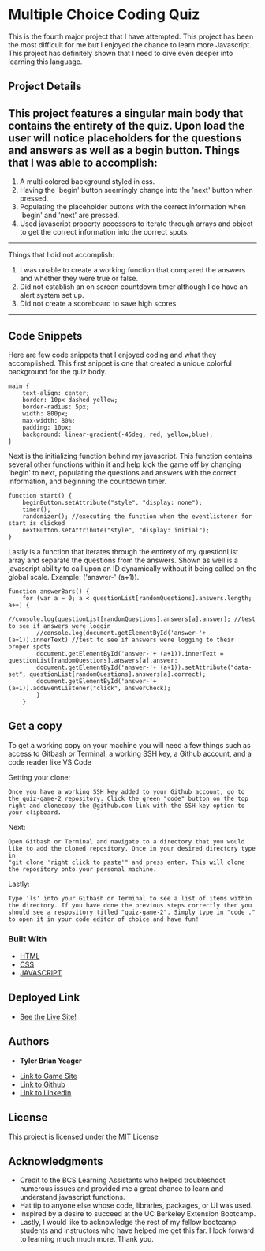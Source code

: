 # Multiple Choice Coding Quiz
This is the fourth major project that I have attempted. This project has been the most difficult for me but I enjoyed the chance to learn more Javascript. This project has definitely shown that I need to dive even deeper into learning this language. 

## Project Details
This project features a singular main body that contains the entirety of the quiz. Upon load the user will notice placeholders for the questions and answers as well as a begin button. Things that I was able to accomplish:
---
1. A multi colored background styled in css.
2. Having the 'begin' button seemingly change into the 'next' button when pressed.
3. Populating the placeholder buttons with the correct information when 'begin' and 'next' are pressed.
4. Used javascript property accessors to iterate through arrays and object to get the correct information into the correct spots. 
---
Things that I did not accomplish:
1. I was unable to create a working function that compared the answers and whether they were true or false. 
2. Did not establish an on screen countdown timer although I do have an alert system set up.
3. Did not create a scoreboard to save high scores. 
---

## Code Snippets
Here are few code snippets that I enjoyed coding and what they accomplished. This first snippet is one that created a unique colorful background for the quiz body. 
```
main {
    text-align: center;
    border: 10px dashed yellow;
    border-radius: 5px;
    width: 800px;
    max-width: 80%;
    padding: 10px;
    background: linear-gradient(-45deg, red, yellow,blue);
}
```

Next is the initializing function behind my javascript. This function contains several other functions within it and help kick the game off by changing 'begin' to next, populating the questions and answers with the correct information, and beginning the countdown timer. 
```
function start() {
    beginButton.setAttribute("style", "display: none");
    timer();
    randomizer(); //executing the function when the eventlistener for start is clicked
    nextButton.setAttribute("style", "display: initial"); 
}
```

Lastly is a function that iterates through the entirety of my questionList array and separate the questions from the answers. Shown as well is a javascript ability to call upon an ID dynamically without it being called on the global scale. Example: ('answer-' (a+1)).
```
function answerBars() {
    for (var a = 0; a < questionList[randomQuestions].answers.length; a++) {
        //console.log(questionList[randomQuestions].answers[a].answer); //test to see if answers were loggin
        //console.log(document.getElementById('answer-'+ (a+1)).innerText) //test to see if answers were logging to their proper spots
        document.getElementById('answer-'+ (a+1)).innerText = questionList[randomQuestions].answers[a].answer;
        document.getElementById('answer-'+ (a+1)).setAttribute("data-set", questionList[randomQuestions].answers[a].correct);
        document.getElementById('answer-'+ (a+1)).addEventListener("click", answerCheck);
        }
    } 
```

## Get a copy

To get a working copy on your machine you will need a few things such as access to Gitbash or Terminal, a working SSH key, a Github account, and a code reader like VS Code

Getting your clone:

```
Once you have a working SSH key added to your Github account, go to the quiz-game-2 repository. Click the green "code" button on the top right and clonecopy the @github.com link with the SSH key option to your clipboard. 
```

Next:

```
Open Gitbash or Terminal and navigate to a directory that you would like to add the cloned repository. Once in your desired directory type in
"git clone 'right click to paste'" and press enter. This will clone the repository onto your personal machine.
```

Lastly: 

```
Type 'ls' into your Gitbash or Terminal to see a list of items within the directory. If you have done the previous steps correctly then you should see a respository titled "quiz-game-2". Simply type in "code ." to open it in your code editor of choice and have fun!
```

### Built With

* [HTML](https://developer.mozilla.org/en-US/docs/Web/HTML)
* [CSS](https://developer.mozilla.org/en-US/docs/Web/CSS)
* [JAVASCRIPT](https://developer.mozilla.org/en-US/docs/Web/JavaScript)

## Deployed Link
* [See the Live Site!](https://tylerbyeager.github.io/quiz-game-2/)

## Authors

* **Tyler Brian Yeager**

- [Link to Game Site](https://github.com/TylerBYeager/quiz-game-2)
- [Link to Github](https://github.com/TylerBYeager/tylerbyeager.github.io)
- [Link to LinkedIn](https://www.linkedin.com/in/tyler-yeager-611926213/)

## License

This project is licensed under the MIT License 

## Acknowledgments 

* Credit to the BCS Learning Assistants who helped troubleshoot numerous issues and provided me a great chance to learn and understand javascript functions.
* Hat tip to anyone else whose code, libraries, packages, or UI was used.
* Inspired by a desire to succeed at the UC Berkeley Extension Bootcamp.
* Lastly, I would like to acknowledge the rest of my fellow bootcamp students and instructors who have helped me get this far. I look forward to learning much much more. Thank you. 
